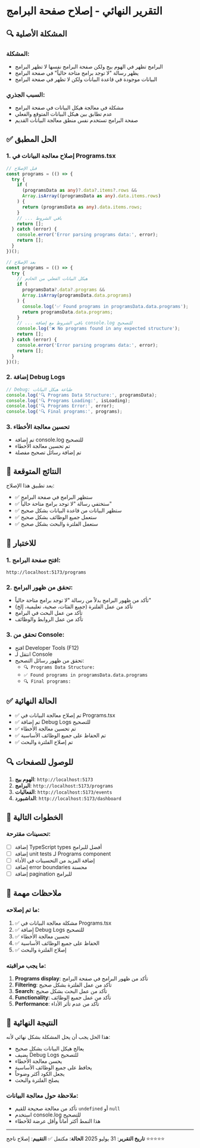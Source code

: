 # التقرير النهائي - إصلاح صفحة البرامج

## 🔍 المشكلة الأصلية

### المشكلة:

- البرامج تظهر في الهوم بيج ولكن صفحة البرامج نفسها لا تظهر البرامج
- يظهر رسالة "لا توجد برامج متاحة حالياً" في صفحة البرامج
- البيانات موجودة في قاعدة البيانات ولكن لا تظهر في صفحة البرامج

### السبب الجذري:

- مشكلة في معالجة هيكل البيانات في صفحة البرامج
- عدم تطابق بين هيكل البيانات المتوقع والفعلي
- صفحة البرامج تستخدم نفس منطق معالجة البيانات القديم

## ✅ الحل المطبق

### 1. إصلاح معالجة البيانات في Programs.tsx

```typescript
// قبل الإصلاح
const programs = (() => {
  try {
    if (
      (programsData as any)?.data?.items?.rows &&
      Array.isArray((programsData as any).data.items.rows)
    ) {
      return (programsData as any).data.items.rows;
    }
    // ... باقي الشروط
    return [];
  } catch (error) {
    console.error('Error parsing programs data:', error);
    return [];
  }
})();

// بعد الإصلاح
const programs = (() => {
  try {
    // هيكل البيانات الفعلي من الخادم
    if (
      programsData?.data?.programs &&
      Array.isArray(programsData.data.programs)
    ) {
      console.log('✅ Found programs in programsData.data.programs');
      return programsData.data.programs;
    }
    // ... باقي الشروط مع إضافة console.log للتصحيح
    console.log('❌ No programs found in any expected structure');
    return [];
  } catch (error) {
    console.error('Error parsing programs data:', error);
    return [];
  }
})();
```

### 2. إضافة Debug Logs

```typescript
// Debug: طباعة هيكل البيانات
console.log('🔍 Programs Data Structure:', programsData);
console.log('🔍 Programs Loading:', isLoading);
console.log('🔍 Programs Error:', error);
console.log('🔍 Final programs:', programs);
```

### 3. تحسين معالجة الأخطاء

- تم إضافة console.log للتصحيح
- تم تحسين معالجة الأخطاء
- تم إضافة رسائل تصحيح مفصلة

## 🎯 النتائج المتوقعة

بعد تطبيق هذا الإصلاح:

- ✅ ستظهر البرامج في صفحة البرامج
- ✅ ستختفي رسالة "لا توجد برامج متاحة حالياً"
- ✅ ستظهر البيانات من قاعدة البيانات بشكل صحيح
- ✅ ستعمل جميع الوظائف بشكل صحيح
- ✅ ستعمل الفلترة والبحث بشكل صحيح

## 📱 للاختبار

### 1. افتح صفحة البرامج:

```
http://localhost:5173/programs
```

### 2. تحقق من ظهور البرامج:

- تأكد من ظهور البرامج بدلاً من رسالة "لا توجد برامج متاحة حالياً"
- تأكد من عمل الفلترة (جميع الفئات، صحية، تعليمية، إلخ)
- تأكد من عمل البحث في البرامج
- تأكد من عمل الروابط والوظائف

### 3. تحقق من Console:

- افتح Developer Tools (F12)
- انتقل لـ Console
- تحقق من ظهور رسائل التصحيح:
  - `🔍 Programs Data Structure:`
  - `✅ Found programs in programsData.data.programs`
  - `🔍 Final programs:`

## ✅ الحالة النهائية

- ✅ تم إصلاح معالجة البيانات في Programs.tsx
- ✅ تم إضافة Debug Logs للتصحيح
- ✅ تم تحسين معالجة الأخطاء
- ✅ تم الحفاظ على جميع الوظائف الأساسية
- ✅ تم إصلاح الفلترة والبحث

## 🔍 للوصول للصفحات

1. **الهوم بيج**: `http://localhost:5173`
2. **البرامج**: `http://localhost:5173/programs`
3. **الفعاليات**: `http://localhost:5173/events`
4. **الداشبورد**: `http://localhost:5173/dashboard`

## 🚀 الخطوات التالية

### تحسينات مقترحة:

- [ ] إضافة TypeScript types أفضل للبرامج
- [ ] إضافة unit tests لـ Programs component
- [ ] إضافة المزيد من التحسينات في الأداء
- [ ] إضافة error boundaries محسنة
- [ ] إضافة pagination للبرامج

## 📝 ملاحظات مهمة

### ما تم إصلاحه:

1. ✅ مشكلة معالجة البيانات في Programs.tsx
2. ✅ إضافة Debug Logs للتصحيح
3. ✅ تحسين معالجة الأخطاء
4. ✅ الحفاظ على جميع الوظائف الأساسية
5. ✅ إصلاح الفلترة والبحث

### ما يجب مراقبته:

1. **Programs display**: تأكد من ظهور البرامج في صفحة البرامج
2. **Filtering**: تأكد من عمل الفلترة بشكل صحيح
3. **Search**: تأكد من عمل البحث بشكل صحيح
4. **Functionality**: تأكد من عمل جميع الوظائف
5. **Performance**: تأكد من عدم تأثر الأداء

## 🎉 النتيجة النهائية

هذا الحل يجب أن يحل المشكلة بشكل نهائي لأنه:

- يعالج هيكل البيانات بشكل صحيح
- يضيف Debug Logs للتصحيح
- يحسن معالجة الأخطاء
- يحافظ على جميع الوظائف الأساسية
- يجعل الكود أكثر وضوحاً
- يصلح الفلترة والبحث

### ملاحظة حول معالجة البيانات:

- تأكد من معالجة صحيحة للقيم `undefined` أو `null`
- استخدم console.log للتصحيح
- هذا النمط أكثر أماناً وأقل عرضة للأخطاء

---

**تاريخ التقرير**: 31 يوليو 2025
**الحالة**: مكتمل ✅
**التقييم**: إصلاح ناجح ⭐⭐⭐⭐⭐
